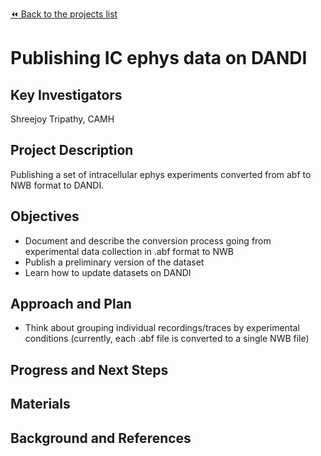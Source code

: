 [:rewind: Back to the projects list](../../README.md#ProjectsList)

<!-- For information on how to write GitHub .md files see https://guides.github.com/features/mastering-markdown/ -->

# Publishing IC ephys data on DANDI

## Key Investigators

Shreejoy Tripathy, CAMH

## Project Description

Publishing a set of intracellular ephys experiments converted from abf to NWB format to DANDI. 

## Objectives

- Document and describe the conversion process going from experimental data collection in .abf format to NWB
- Publish a preliminary version of the dataset
- Learn how to update datasets on DANDI

## Approach and Plan

- Think about grouping individual recordings/traces by experimental conditions (currently, each .abf file is converted to a single NWB file)

## Progress and Next Steps

<!--Populate this section as you are making progress before/during/after the hackathon-->
<!--Describe the progress you have made on the project,e.g., which objectives you have achieved and how.-->
<!--Describe the next steps you are planing to take to complete the project.-->

## Materials

<!--If available add links to the materials relevant to the project, e.g., the code generated for the project or data used-->
<!--If available add pictures and links to videos that demonstrate what has been accomplished.-->
<!--![Description of picture](Example2.jpg)-->

## Background and References

<!--Use this space for information that may help people better understand your project, like links to papers, source code, or data ,e.g:-->
<!-- - Source code: https://github.com/YourUser/YourRepository -->
<!-- - Documentation: https://link.to.docs -->
<!-- - Test data: https://link.to.test.data -->
